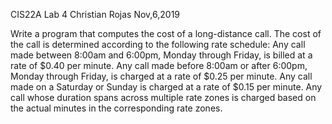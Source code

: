CIS22A Lab 4 Christian Rojas Nov,6,2019

Write a program that computes the cost of a long-distance call. The cost of the call is determined according to the following rate schedule:
Any call made between 8:00am and 6:00pm, Monday through Friday, is billed at a rate of $0.40 per minute.
Any call made before 8:00am or after 6:00pm, Monday through Friday, is charged at a rate of $0.25 per minute.
Any call made on a Saturday or Sunday is charged at a rate of $0.15 per minute.
Any call whose duration spans across multiple rate zones is charged based on the actual minutes in the corresponding rate zones.
